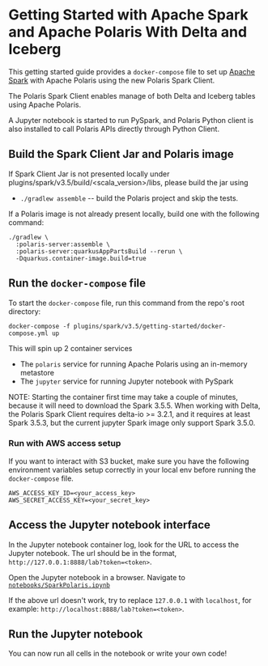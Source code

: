 <!--
  Licensed to the Apache Software Foundation (ASF) under one
  or more contributor license agreements.  See the NOTICE file
  distributed with this work for additional information
  regarding copyright ownership.  The ASF licenses this file
  to you under the Apache License, Version 2.0 (the
  "License"); you may not use this file except in compliance
  with the License.  You may obtain a copy of the License at
 
   http://www.apache.org/licenses/LICENSE-2.0
 
  Unless required by applicable law or agreed to in writing,
  software distributed under the License is distributed on an
  "AS IS" BASIS, WITHOUT WARRANTIES OR CONDITIONS OF ANY
  KIND, either express or implied.  See the License for the
  specific language governing permissions and limitations
  under the License.
-->

# Getting Started with Apache Spark and Apache Polaris With Delta and Iceberg

This getting started guide provides a `docker-compose` file to set up [Apache Spark](https://spark.apache.org/) with Apache Polaris using
the new Polaris Spark Client. 

The Polaris Spark Client enables manage of both Delta and Iceberg tables using Apache Polaris.

A Jupyter notebook is started to run PySpark, and Polaris Python client is also installed to call Polaris APIs
directly through Python Client.

## Build the Spark Client Jar and Polaris image
If Spark Client Jar is not presented locally under plugins/spark/v3.5/build/<scala_version>/libs, please build the jar
using
- `./gradlew assemble` -- build the Polaris project and skip the tests.

If a Polaris image is not already present locally, build one with the following command:

```shell
./gradlew \
  :polaris-server:assemble \
  :polaris-server:quarkusAppPartsBuild --rerun \
  -Dquarkus.container-image.build=true
```

## Run the `docker-compose` file

To start the `docker-compose` file, run this command from the repo's root directory:
```shell
docker-compose -f plugins/spark/v3.5/getting-started/docker-compose.yml up
```

This will spin up 2 container services
* The `polaris` service for running Apache Polaris using an in-memory metastore
* The `jupyter` service for running Jupyter notebook with PySpark

NOTE: Starting the container first time may take a couple of minutes, because it will need to download the Spark 3.5.5.
When working with Delta, the Polaris Spark Client requires delta-io >= 3.2.1, and it requires at least Spark 3.5.3, 
but the current jupyter Spark image only support Spark 3.5.0.

### Run with AWS access setup
If you want to interact with S3 bucket, make sure you have the following environment variables setup correctly in
your local env before running the `docker-compose` file.
```
AWS_ACCESS_KEY_ID=<your_access_key>
AWS_SECRET_ACCESS_KEY=<your_secret_key>
```

## Access the Jupyter notebook interface
In the Jupyter notebook container log, look for the URL to access the Jupyter notebook. The url should be in the 
format, `http://127.0.0.1:8888/lab?token=<token>`.

Open the Jupyter notebook in a browser.
Navigate to [`notebooks/SparkPolaris.ipynb`](http://127.0.0.1:8888/lab/tree/notebooks/SparkPolaris.ipynb) <!-- markdown-link-check-disable-line -->

If the above url doesn't work, try to replace `127.0.0.1` with `localhost`, for example:
`http://localhost:8888/lab?token=<token>`.

## Run the Jupyter notebook
You can now run all cells in the notebook or write your own code!

